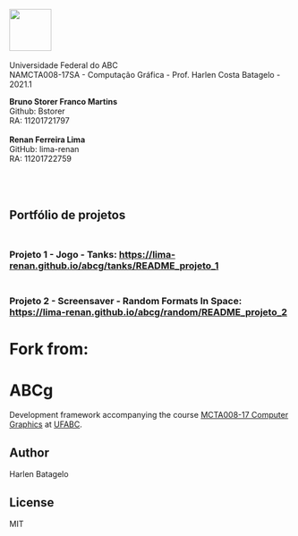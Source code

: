  <img src="https://upload.wikimedia.org/wikipedia/commons/e/ee/Ufabc_logo.png" width="75"/> <br /> <br /> Universidade Federal do ABC <br />
NAMCTA008-17SA - Computação Gráfica - Prof. Harlen Costa Batagelo - 2021.1



**Bruno Storer Franco Martins** <br /> Github: Bstorer <br /> RA: 11201721797 <br /> <br />
**Renan Ferreira Lima** <br /> GitHub: lima-renan	<br /> RA: 11201722759 <br /> <br /> <br /> <br />


## Portfólio de projetos <br /> <br />
### Projeto 1 - Jogo - Tanks: <https://lima-renan.github.io/abcg/tanks/README_projeto_1> <br /> <br />
### Projeto 2 - Screensaver - Random Formats In Space: <https://lima-renan.github.io/abcg/random/README_projeto_2>


# Fork from: <br />
# ABCg

Development framework accompanying the course [MCTA008-17 Computer Graphics](http://professor.ufabc.edu.br/~harlen.batagelo/cg/) at [UFABC](https://www.ufabc.edu.br/).

## Author

Harlen Batagelo

## License

MIT
